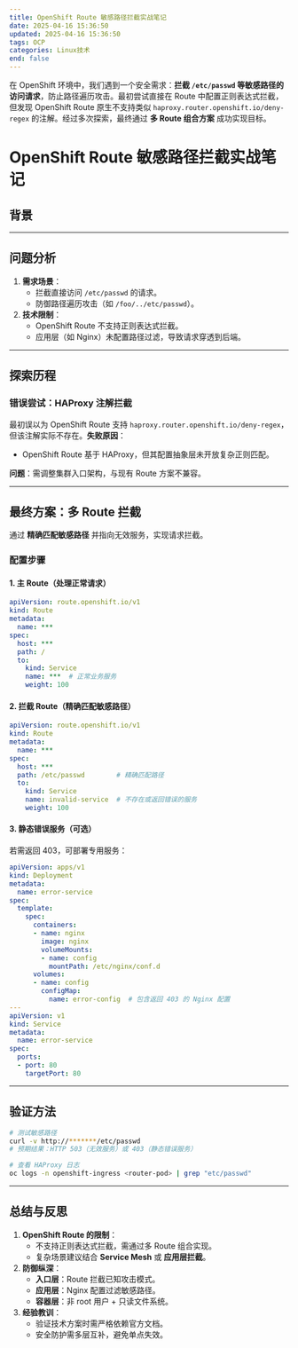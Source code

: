 ```yaml
---
title: OpenShift Route 敏感路径拦截实战笔记
date: 2025-04-16 15:36:50
updated: 2025-04-16 15:36:50
tags: OCP
categories: Linux技术
end: false
---
```


在 OpenShift 环境中，我们遇到一个安全需求：**拦截 `/etc/passwd` 等敏感路径的访问请求**，防止路径遍历攻击。最初尝试直接在 Route 中配置正则表达式拦截，但发现 OpenShift Route 原生不支持类似 `haproxy.router.openshift.io/deny-regex` 的注解。经过多次探索，最终通过 **多 Route 组合方案** 成功实现目标。

<!-- more -->

# OpenShift Route 敏感路径拦截实战笔记

## 背景
---

## 问题分析
1. **需求场景**：
   - 拦截直接访问 `/etc/passwd` 的请求。
   - 防御路径遍历攻击（如 `/foo/../etc/passwd`）。
2. **技术限制**：
   - OpenShift Route 不支持正则表达式拦截。
   - 应用层（如 Nginx）未配置路径过滤，导致请求穿透到后端。

---

## 探索历程

### 错误尝试：HAProxy 注解拦截
最初误以为 OpenShift Route 支持 `haproxy.router.openshift.io/deny-regex`，但该注解实际不存在。**失败原因**：
- OpenShift Route 基于 HAProxy，但其配置抽象层未开放复杂正则匹配。

**问题**：需调整集群入口架构，与现有 Route 方案不兼容。

------

## 最终方案：多 Route 拦截

通过 **精确匹配敏感路径** 并指向无效服务，实现请求拦截。

### 配置步骤

#### 1. 主 Route（处理正常请求）

```yaml
apiVersion: route.openshift.io/v1
kind: Route
metadata:
  name: ***
spec:
  host: ***
  path: /
  to:
    kind: Service
    name: ***  # 正常业务服务
    weight: 100
```

#### 2. 拦截 Route（精确匹配敏感路径）

```yaml
apiVersion: route.openshift.io/v1
kind: Route
metadata:
  name: ***
spec:
  host: ***
  path: /etc/passwd        # 精确匹配路径
  to:
    kind: Service
    name: invalid-service  # 不存在或返回错误的服务
    weight: 100
```

#### 3. 静态错误服务（可选）

若需返回 403，可部署专用服务：

```yaml
apiVersion: apps/v1
kind: Deployment
metadata:
  name: error-service
spec:
  template:
    spec:
      containers:
      - name: nginx
        image: nginx
        volumeMounts:
        - name: config
          mountPath: /etc/nginx/conf.d
      volumes:
      - name: config
        configMap:
          name: error-config  # 包含返回 403 的 Nginx 配置
---
apiVersion: v1
kind: Service
metadata:
  name: error-service
spec:
  ports:
  - port: 80
    targetPort: 80
```

------

## 验证方法

```bash
# 测试敏感路径
curl -v http://*******/etc/passwd
# 预期结果：HTTP 503（无效服务）或 403（静态错误服务）

# 查看 HAProxy 日志
oc logs -n openshift-ingress <router-pod> | grep "etc/passwd"
```

------

## 总结与反思

1. **OpenShift Route 的限制**：
   - 不支持正则表达式拦截，需通过多 Route 组合实现。
   - 复杂场景建议结合 **Service Mesh** 或 **应用层拦截**。
2. **防御纵深**：
   - **入口层**：Route 拦截已知攻击模式。
   - **应用层**：Nginx 配置过滤敏感路径。
   - **容器层**：非 root 用户 + 只读文件系统。
3. **经验教训**：
   - 验证技术方案时需严格依赖官方文档。
   - 安全防护需多层互补，避免单点失效。
